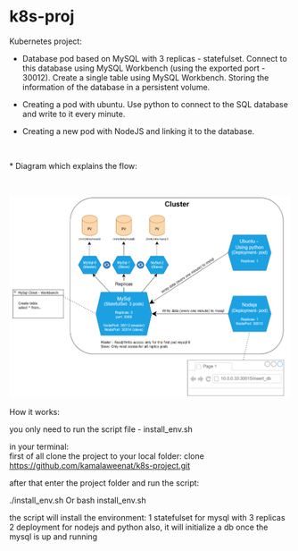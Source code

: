 # k8s-proj

Kubernetes project:

* Database pod based on MySQL with 3 replicas - statefulset. 
Connect to this database using MySQL Workbench (using the exported port - 30012).
Create a single table using MySQL Workbench. 
Storing the information of the database in a persistent volume.

* Creating a pod with ubuntu. Use python to connect to the SQL database and write to it every minute.
* Creating a new pod with NodeJS and linking it to the database.

<p>&nbsp;</p>
* Diagram which explains the flow:
<p>&nbsp;</p>

![Diagram](https://github.com/kamalaweenat/k8s-project/blob/95cc74f96486ed5f3d276f897db80e26ea2a5617/k8s_arch.png)


How it works:

you only need to run the script file - install_env.sh

in your terminal:
\
first of all clone the project to your local folder:
clone https://github.com/kamalaweenat/k8s-project.git

after that enter the project folder and run the script:

./install_env.sh
Or 
bash install_env.sh

the script will install the environment:
1 statefulset for mysql with 3 replicas
2 deployment for nodejs and python
also, it will initialize a db once the mysql is up and running

